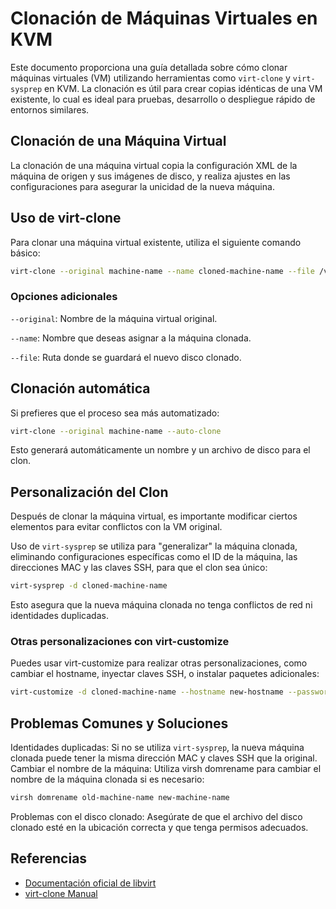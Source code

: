 # Clonación de Máquinas Virtuales en KVM

Este documento proporciona una guía detallada sobre cómo clonar máquinas virtuales (VM) utilizando herramientas como `virt-clone` y `virt-sysprep` en KVM. La clonación es útil para crear copias idénticas de una VM existente, lo cual es ideal para pruebas, desarrollo o despliegue rápido de entornos similares.

## Clonación de una Máquina Virtual

La clonación de una máquina virtual copia la configuración XML de la máquina de origen y sus imágenes de disco, y realiza ajustes en las configuraciones para asegurar la unicidad de la nueva máquina.

## Uso de virt-clone
Para clonar una máquina virtual existente, utiliza el siguiente comando básico:

```bash
virt-clone --original machine-name --name cloned-machine-name --file /var/lib/libvirt/images/new-volume-name.qcow2
```

### Opciones adicionales

`--original`: Nombre de la máquina virtual original.

`--name`: Nombre que deseas asignar a la máquina clonada.

`--file`: Ruta donde se guardará el nuevo disco clonado.

## Clonación automática
Si prefieres que el proceso sea más automatizado:

```bash
virt-clone --original machine-name --auto-clone
````
Esto generará automáticamente un nombre y un archivo de disco para el clon.

## Personalización del Clon
Después de clonar la máquina virtual, es importante modificar ciertos elementos para evitar conflictos con la VM original.

Uso de `virt-sysprep` se utiliza para "generalizar" la máquina clonada, eliminando configuraciones específicas como el ID de la máquina, las direcciones MAC y las claves SSH, para que el clon sea único:

```bash
virt-sysprep -d cloned-machine-name
```
Esto asegura que la nueva máquina clonada no tenga conflictos de red ni identidades duplicadas.

### Otras personalizaciones con virt-customize
Puedes usar virt-customize para realizar otras personalizaciones, como cambiar el hostname, inyectar claves SSH, o instalar paquetes adicionales:

```bash
virt-customize -d cloned-machine-name --hostname new-hostname --password user:password:NewPassword
```
## Problemas Comunes y Soluciones

Identidades duplicadas: Si no se utiliza `virt-sysprep`, la nueva máquina clonada puede tener la misma dirección MAC y claves SSH que la original.
Cambiar el nombre de la máquina: Utiliza virsh domrename para cambiar el nombre de la máquina clonada si es necesario:

```bash
virsh domrename old-machine-name new-machine-name
```
Problemas con el disco clonado: Asegúrate de que el archivo del disco clonado esté en la ubicación correcta y que tenga permisos adecuados.

## Referencias

- [Documentación oficial de libvirt](https://libvirt.org/)
- [virt-clone Manual](https://linux.die.net/man/1/virt-clone)
